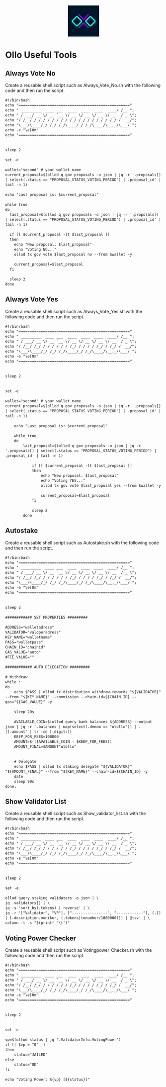 <p align="center">
  <img height="100" height="auto" src="https://raw.githubusercontent.com/comonode/Install/main/logos/ollo.png">
</p>

# Ollo Useful Tools
## Always Vote No
Create a reusable shell script such as Always_Vote_No.sh with the following code and then run the script.
```
#!/bin/bash
echo "=================================================="
echo " _________  ____ ___  ____  ____  ____  ____/ /__ ";
echo " / ___/ __ \/ __ `__ \/ __ \/ __ \/ __ \/ __  / _ \";
echo "/ /__/ /_/ / / / / / / /_/ / / / / /_/ / /_/ /  __/";
echo "\___/\____/_/ /_/ /_/\____/_/ /_/\____/\__,_/\___/ ";
echo -e "\e[0m"
echo "=================================================="


sleep 2

set -e

wallet="second" # your wallet name
current_proposal=$(ollod q gov proposals -o json | jq -r '.proposals[] | select(.status == "PROPOSAL_STATUS_VOTING_PERIOD") | .proposal_id' | tail -n 1)

echo "Last proposal is: $current_proposal"

while true
do
  last_proposal=$(ollod q gov proposals -o json | jq -r '.proposals[] | select(.status == "PROPOSAL_STATUS_VOTING_PERIOD") | .proposal_id' | tail -n 1)

  if [[ $current_proposal -lt $last_proposal ]]
  then
    echo "New proposal: $last_proposal"
    echo "Voting NO..."
    ollod tx gov vote $last_proposal no --from $wallet -y

    current_proposal=$last_proposal
  fi

  sleep 2
done
```

## Always Vote Yes
Create a reusable shell script such as Always_Vote_Yes.sh with the following code and then run the script.
```
#!/bin/bash
echo "=================================================="
echo " _________  ____ ___  ____  ____  ____  ____/ /__ ";
echo " / ___/ __ \/ __ `__ \/ __ \/ __ \/ __ \/ __  / _ \";
echo "/ /__/ /_/ / / / / / / /_/ / / / / /_/ / /_/ /  __/";
echo "\___/\____/_/ /_/ /_/\____/_/ /_/\____/\__,_/\___/ ";
echo -e "\e[0m"
echo "=================================================="


sleep 2


set -e

wallet="second" # your wallet name
current_proposal=$(ollod q gov proposals -o json | jq -r '.proposals[] | select(.status == "PROPOSAL_STATUS_VOTING_PERIOD") | .proposal_id' | tail -n 1)

	echo "Last proposal is: $current_proposal"

	while true
	do
		last_proposal=$(ollod q gov proposals -o json | jq -r '.proposals[] | select(.status == "PROPOSAL_STATUS_VOTING_PERIOD") | .proposal_id' | tail -n 1)

			if [[ $current_proposal -lt $last_proposal ]]
			then
				echo "New proposal: $last_proposal"
				echo "Voting YES..."
				ollod tx gov vote $last_proposal yes --from $wallet -y

				current_proposal=$last_proposal
			fi

			sleep 2
		done
```

## Autostake
Create a reusable shell script such as Autostake.sh with the following code and then run the script.
```
#!/bin/bash
echo "=================================================="
echo " _________  ____ ___  ____  ____  ____  ____/ /__ ";
echo " / ___/ __ \/ __ `__ \/ __ \/ __ \/ __ \/ __  / _ \";
echo "/ /__/ /_/ / / / / / / /_/ / / / / /_/ / /_/ /  __/";
echo "\___/\____/_/ /_/ /_/\____/_/ /_/\____/\__,_/\___/ ";
echo -e "\e[0m"
echo "=================================================="


sleep 2

############ SET PROPERTIES #########

ADDRESS="walletadress"
VALIDATOR="valoperadress"
KEY_NAME="walletname"
PASS="walletpass"
CHAIN_ID="chainid"
GAS_VALUE="auto"
#FEE_VALUE=""

############ AUTO DELEGATION #########

# Withdraw
while :
do
	echo $PASS | ollod tx distribution withdraw-rewards "${VALIDATOR}"  --from "${KEY_NAME}" --commission --chain-id=${CHAIN_ID} --gas="${GAS_VALUE}" -y

	sleep 20s

	AVAILABLE_COIN=$(ollod query bank balances ${ADDRESS} --output json | jq -r '.balances | map(select(.denom == "utollo")) | .[].amount' | tr -cd [:digit:])
	KEEP_FOR_FEES=100000
	AMOUNT=$(($AVAILABLE_COIN - $KEEP_FOR_FEES))
	AMOUNT_FINAL=$AMOUNT"utollo"


	# Delegate
	echo $PASS | ollod tx staking delegate "${VALIDATOR}" "${AMOUNT_FINAL}" --from "${KEY_NAME}" --chain-id=${CHAIN_ID} -y
	date
	sleep 90s
done;
```

## Show Validator List
Create a reusable shell script such as Show_validator_list.sh with the following code and then run the script.
```
#!/bin/bash
echo "=================================================="
echo " _________  ____ ___  ____  ____  ____  ____/ /__ ";
echo " / ___/ __ \/ __ `__ \/ __ \/ __ \/ __ \/ __  / _ \";
echo "/ /__/ /_/ / / / / / / /_/ / / / / /_/ / /_/ /  __/";
echo "\___/\____/_/ /_/ /_/\____/_/ /_/\____/\__,_/\___/ ";
echo -e "\e[0m"
echo "=================================================="


sleep 2

set -e

ollod query staking validators -o json | \
jq .validators[] | \
jq -s 'sort_by(.tokens) | reverse' | \
jq -r '["Validator", "VP"], ["----------------", "------------"], (.[] | [.description.moniker, (.tokens|tonumber/1000000)]) | @tsv' | \
column -t -s "$(printf '\t')"
```


## Voting Power Checker
Create a reusable shell script such as Votingpower_Checker.sh with the following code and then run the script.
```
#!/bin/bash
echo "=================================================="
echo " _________  ____ ___  ____  ____  ____  ____/ /__ ";
echo " / ___/ __ \/ __ `__ \/ __ \/ __ \/ __ \/ __  / _ \";
echo "/ /__/ /_/ / / / / / / /_/ / / / / /_/ / /_/ /  __/";
echo "\___/\____/_/ /_/ /_/\____/_/ /_/\____/\__,_/\___/ ";
echo -e "\e[0m"
echo "=================================================="


sleep 2


set -e

vp=$(ollod status | jq '.ValidatorInfo.VotingPower')
if [[ $vp = "0" ]]
then
	status="JAILED"
else
	status="OK"
fi

echo "Voting Power: ${vp} [${status}]"
```
